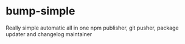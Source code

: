 # bump-simple
Really simple automatic all in one npm publisher, git pusher, package updater and changelog maintainer

